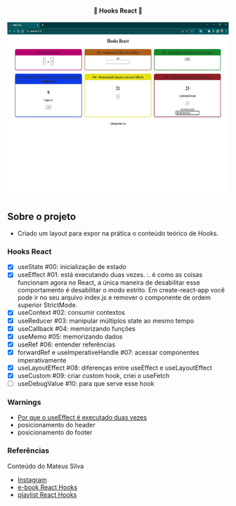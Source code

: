 <h4 align="center"> 
	🚧 Hooks React 🚀
</h4>

<p align="center" style="display: flex; align-items: flex-start; justify-content: center;">
  <img alt="versão 1 do projeto" title="#hooks-react" src="./.github/tela-2.jpg" height="400px">
</p> 

## Sobre o projeto

- Criado um layout para expor na prática o conteúdo teórico de Hooks.

### Hooks React

- [x] useState #00: inicialização de estado
- [x] useEffect #01: está executando duas vezes. :. é como as coisas funcionam agora no React, a única maneira de desabilitar esse comportamento é desabilitar o modo estrito. Em create-react-app você pode ir no seu arquivo index.js e remover o componente de ordem superior StrictMode.
- [x] useContext #02: consumir contextos 
- [x] useReducer #03: manipular múltiplos state ao mesmo tempo 
- [x] useCallback #04: memorizando funções 
- [x] useMemo #05: memorizando dados 
- [x] useRef #06: entender referências 
- [x] forwardRef e useImperativeHandle #07: acessar componentes imperativamente 
- [x] useLayoutEffect #08: diferenças entre useEffect e useLayoutEffect 
- [x] useCustom #09: criar custom hook, criei o useFetch  
- [ ] useDebugValue #10: para que serve esse hook

### Warnings

- [Por que o useEffect é executado duas vezes](https://josiaspereira.com.br/por-que-o-useeffect-e-executado-duas-vezes/)
- posicionamento do header
- posicionamento do footer

### Referências

Conteúdo do Mateus Silva
- [Instagram](https://www.instagram.com/imateus.silva/)
- [e-book React Hooks](https://devacademy.com.br/ebooks/react-hooks/)
- [playlist React Hooks](https://www.youtube.com/playlist?list=PLPXWI3llyMiLayGs4_noY8Q1-rbmbFoYM)
